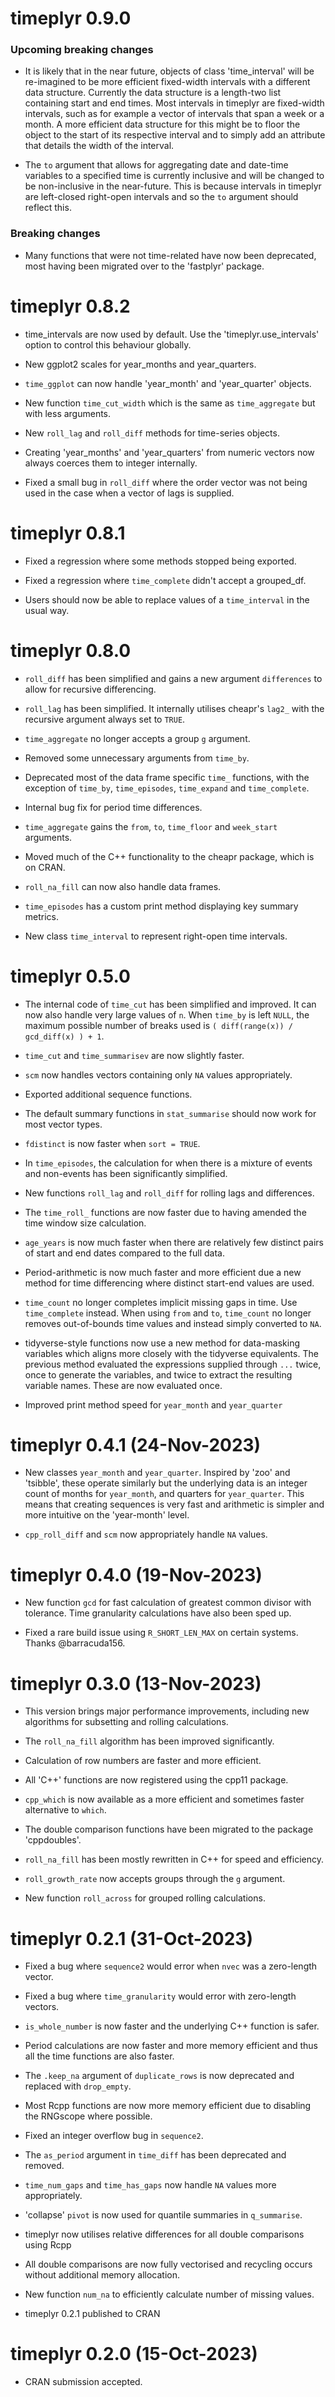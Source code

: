 # timeplyr 0.9.0

### Upcoming breaking changes

* It is likely that in the near future, objects of class 'time_interval' will
be re-imagined to be more efficient fixed-width intervals with a different 
data structure. Currently the data structure is a length-two list containing 
start and end times. Most intervals in timeplyr are fixed-width intervals, 
such as for example a vector of intervals that span a week or a month. 
A more efficient data structure for this might be to floor the object to the
start of its respective interval and to simply 
add an attribute that details the width of the interval.

* The `to` argument that allows for aggregating date and date-time variables
to a specified time is currently inclusive and will be changed 
to be non-inclusive in the near-future. This is because 
intervals in timeplyr are left-closed right-open intervals and so the `to` 
argument should reflect this.

### Breaking changes

* Many functions that were not time-related have now been deprecated, most
having been migrated over to the 'fastplyr' package.

# timeplyr 0.8.2

* time_intervals are now used by default. Use the 'timeplyr.use_intervals' option
to control this behaviour globally.

* New ggplot2 scales for year_months and year_quarters.

* `time_ggplot` can now handle 'year_month' and 'year_quarter' objects.

* New function `time_cut_width` which is the same as `time_aggregate` but with
less arguments.

* New `roll_lag` and `roll_diff` methods for time-series objects.

* Creating 'year_months' and 'year_quarters' from numeric vectors now always coerces them to integer internally.

* Fixed a small bug in `roll_diff` where the order vector was not being 
used in the case when a vector of lags is supplied.

# timeplyr 0.8.1

* Fixed a regression where some methods stopped being exported.

* Fixed a regression where `time_complete` didn't accept a grouped_df.

* Users should now be able to replace values of a `time_interval` in the usual way.

# timeplyr 0.8.0

* `roll_diff` has been simplified and gains a new argument `differences` 
to allow for recursive differencing.

* `roll_lag` has been simplified. It internally utilises cheapr's `lag2_` with the recursive argument always set to `TRUE`.

* `time_aggregate` no longer accepts a group `g` argument.

* Removed some unnecessary arguments from `time_by`.

* Deprecated most of the data frame specific `time_` functions, with the exception of
`time_by`, `time_episodes`, `time_expand` and `time_complete`.

* Internal bug fix for period time differences. 

* `time_aggregate` gains the `from`, `to`, `time_floor` and `week_start` arguments.

* Moved much of the C++ functionality to the cheapr package, which is on CRAN.

* `roll_na_fill` can now also handle data frames.

* `time_episodes` has a custom print method displaying key summary metrics.

* New class `time_interval` to represent right-open time intervals. 

# timeplyr 0.5.0

* The internal code of `time_cut` has been simplified and improved. 
It can now also handle very large values of `n`. 
When `time_by` is left `NULL`, the maximum possible number of breaks used is
`( diff(range(x)) / gcd_diff(x) ) + 1`.

* `time_cut` and `time_summarisev` are now slightly faster.

* `scm` now handles vectors containing only `NA` values appropriately.

* Exported additional sequence functions.

* The default summary functions in `stat_summarise` should now work
for most vector types.

* `fdistinct` is now faster when `sort = TRUE`.

* In `time_episodes`, the calculation for when there is 
a mixture of events and non-events has been significantly simplified.

* New functions `roll_lag` and `roll_diff` for rolling lags and differences.

* The `time_roll_` functions are now faster due to having amended the 
time window size calculation.

* `age_years` is now much faster when there are relatively few distinct pairs
of start and end dates compared to the full data.

* Period-arithmetic is now much faster and more efficient due a new method 
for time differencing where distinct start-end values are used.

* `time_count` no longer completes implicit missing gaps in time. 
Use `time_complete` instead. 
When using `from` and `to`, `time_count` no longer removes out-of-bounds
time values and instead simply converted to `NA`. 

* tidyverse-style functions now use a new method for data-masking variables 
which aligns more closely with the tidyverse equivalents. 
The previous method evaluated the expressions supplied through `...` twice, 
once to generate the variables, and twice to extract the resulting variable
names. These are now evaluated once.

* Improved print method speed for `year_month` and `year_quarter`

# timeplyr 0.4.1 (24-Nov-2023)

* New classes `year_month` and `year_quarter`. 
Inspired by 'zoo' and 'tsibble', these operate similarly but
the underlying data is an integer count of months for `year_month`, 
and quarters for `year_quarter`. 
This means that creating sequences is very fast and arithmetic is simpler and
more intuitive on the 'year-month' level.

* `cpp_roll_diff` and `scm` now appropriately handle `NA` values.

# timeplyr 0.4.0 (19-Nov-2023)

* New function `gcd` for fast calculation of greatest common divisor with 
tolerance. Time granularity calculations have also been sped up.

* Fixed a rare build issue using `R_SHORT_LEN_MAX` on certain systems. 
Thanks @barracuda156.

# timeplyr 0.3.0 (13-Nov-2023)

* This version brings major performance improvements, including
new algorithms for subsetting and rolling calculations.

* The `roll_na_fill` algorithm has been improved significantly.

* Calculation of row numbers are faster and more efficient.

* All 'C++' functions are now registered using the cpp11 package.

* `cpp_which` is now available as a more efficient and sometimes faster alternative
to `which`.

* The double comparison functions have been migrated to the package 'cppdoubles'.

* `roll_na_fill` has been mostly rewritten in C++ for speed and efficiency.

* `roll_growth_rate` now accepts groups through the `g` argument.

* New function `roll_across` for grouped rolling calculations.

# timeplyr 0.2.1 (31-Oct-2023)

* Fixed a bug where `sequence2` would error when `nvec` was a zero-length vector.

* Fixed a bug where `time_granularity` would error with zero-length vectors.

* `is_whole_number` is now faster and the underlying C++ function is safer.

* Period calculations are now faster and more memory efficient and thus all the 
time functions are also faster.

* The `.keep_na` argument of `duplicate_rows` is now deprecated and replaced with
`drop_empty`.

* Most Rcpp functions are now more memory efficient due to disabling the RNGscope
where possible.

* Fixed an integer overflow bug in `sequence2`.

* The `as_period` argument in `time_diff` has been deprecated and removed.

* `time_num_gaps` and `time_has_gaps` now handle `NA` values more appropriately.

* 'collapse' `pivot` is now used for quantile summaries in `q_summarise`.

* timeplyr now utilises relative differences for all double comparisons using 
Rcpp

* All double comparisons are now fully vectorised and recycling occurs without 
additional memory allocation.

* New function `num_na` to efficiently calculate number of missing values.

* timeplyr 0.2.1 published to CRAN

# timeplyr 0.2.0 (15-Oct-2023)

* CRAN submission accepted.
